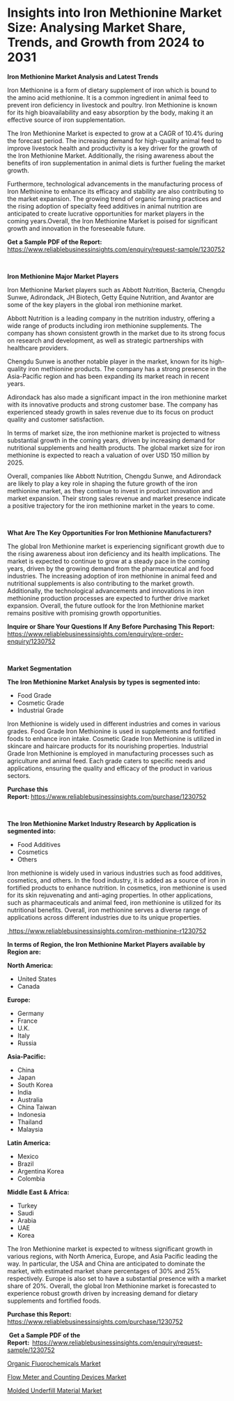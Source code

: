 <p><h1>Insights into Iron Methionine Market Size: Analysing Market Share, Trends, and Growth from 2024 to 2031</h1></p><p><strong>Iron Methionine Market Analysis and Latest Trends</strong></p>
<p><p>Iron Methionine is a form of dietary supplement of iron which is bound to the amino acid methionine. It is a common ingredient in animal feed to prevent iron deficiency in livestock and poultry. Iron Methionine is known for its high bioavailability and easy absorption by the body, making it an effective source of iron supplementation.</p><p>The Iron Methionine Market is expected to grow at a CAGR of 10.4% during the forecast period. The increasing demand for high-quality animal feed to improve livestock health and productivity is a key driver for the growth of the Iron Methionine Market. Additionally, the rising awareness about the benefits of iron supplementation in animal diets is further fueling the market growth.</p><p>Furthermore, technological advancements in the manufacturing process of Iron Methionine to enhance its efficacy and stability are also contributing to the market expansion. The growing trend of organic farming practices and the rising adoption of specialty feed additives in animal nutrition are anticipated to create lucrative opportunities for market players in the coming years.Overall, the Iron Methionine Market is poised for significant growth and innovation in the foreseeable future.</p></p>
<p><strong>Get a Sample PDF of the Report:&nbsp;</strong> <a href="https://www.reliablebusinessinsights.com/enquiry/request-sample/1230752">https://www.reliablebusinessinsights.com/enquiry/request-sample/1230752</a></p>
<p>&nbsp;</p>
<p><strong>Iron Methionine Major Market Players</strong></p>
<p><p>Iron Methionine Market players such as Abbott Nutrition, Bacteria, Chengdu Sunwe, Adirondack, JH Biotech, Getty Equine Nutrition, and Avantor are some of the key players in the global iron methionine market.</p><p>Abbott Nutrition is a leading company in the nutrition industry, offering a wide range of products including iron methionine supplements. The company has shown consistent growth in the market due to its strong focus on research and development, as well as strategic partnerships with healthcare providers.</p><p>Chengdu Sunwe is another notable player in the market, known for its high-quality iron methionine products. The company has a strong presence in the Asia-Pacific region and has been expanding its market reach in recent years.</p><p>Adirondack has also made a significant impact in the iron methionine market with its innovative products and strong customer base. The company has experienced steady growth in sales revenue due to its focus on product quality and customer satisfaction.</p><p>In terms of market size, the iron methionine market is projected to witness substantial growth in the coming years, driven by increasing demand for nutritional supplements and health products. The global market size for iron methionine is expected to reach a valuation of over USD 150 million by 2025.</p><p>Overall, companies like Abbott Nutrition, Chengdu Sunwe, and Adirondack are likely to play a key role in shaping the future growth of the iron methionine market, as they continue to invest in product innovation and market expansion. Their strong sales revenue and market presence indicate a positive trajectory for the iron methionine market in the years to come.</p></p>
<p>&nbsp;</p>
<p><strong>What Are The Key Opportunities For Iron Methionine Manufacturers?</strong></p>
<p><p>The global Iron Methionine market is experiencing significant growth due to the rising awareness about iron deficiency and its health implications. The market is expected to continue to grow at a steady pace in the coming years, driven by the growing demand from the pharmaceutical and food industries. The increasing adoption of iron methionine in animal feed and nutritional supplements is also contributing to the market growth. Additionally, the technological advancements and innovations in iron methionine production processes are expected to further drive market expansion. Overall, the future outlook for the Iron Methionine market remains positive with promising growth opportunities.</p></p>
<p><strong>Inquire or Share Your Questions If Any Before Purchasing This Report:</strong> <a href="https://www.reliablebusinessinsights.com/enquiry/pre-order-enquiry/1230752">https://www.reliablebusinessinsights.com/enquiry/pre-order-enquiry/1230752</a></p>
<p>&nbsp;</p>
<p><strong>Market Segmentation</strong></p>
<p><strong>The Iron Methionine Market Analysis by types is segmented into:</strong></p>
<p><ul><li>Food Grade</li><li>Cosmetic Grade</li><li>Industrial Grade</li></ul></p>
<p><p>Iron Methionine is widely used in different industries and comes in various grades. Food Grade Iron Methionine is used in supplements and fortified foods to enhance iron intake. Cosmetic Grade Iron Methionine is utilized in skincare and haircare products for its nourishing properties. Industrial Grade Iron Methionine is employed in manufacturing processes such as agriculture and animal feed. Each grade caters to specific needs and applications, ensuring the quality and efficacy of the product in various sectors.</p></p>
<p><strong>Purchase this Report:&nbsp;</strong><a href="https://www.reliablebusinessinsights.com/purchase/1230752">https://www.reliablebusinessinsights.com/purchase/1230752</a></p>
<p>&nbsp;</p>
<p><strong>The Iron Methionine Market Industry Research by Application is segmented into:</strong></p>
<p><ul><li>Food Additives</li><li>Cosmetics</li><li>Others</li></ul></p>
<p><p>Iron methionine is widely used in various industries such as food additives, cosmetics, and others. In the food industry, it is added as a source of iron in fortified products to enhance nutrition. In cosmetics, iron methionine is used for its skin rejuvenating and anti-aging properties. In other applications, such as pharmaceuticals and animal feed, iron methionine is utilized for its nutritional benefits. Overall, iron methionine serves a diverse range of applications across different industries due to its unique properties.</p></p>
<p><a href="https://www.reliablebusinessinsights.com/iron-methionine-r1230752">&nbsp;https://www.reliablebusinessinsights.com/iron-methionine-r1230752</a></p>
<p><strong>In terms of Region, the Iron Methionine Market Players available by Region are:</strong></p>
<p>
    <p> <strong> North America: </strong>
        <ul>
            <li>United States</li>
            <li>Canada</li>
        </ul>
        </p> 
    <p> <strong> Europe: </strong>
        <ul>
            <li>Germany</li>
            <li>France</li>
            <li>U.K.</li>
            <li>Italy</li>
            <li>Russia</li>
        </ul>
        </p> 
    <p> <strong> Asia-Pacific: </strong>
        <ul>
            <li>China</li>
            <li>Japan</li>
            <li>South Korea</li>
            <li>India</li>
            <li>Australia</li>
            <li>China Taiwan</li>
            <li>Indonesia</li>
            <li>Thailand</li>
            <li>Malaysia</li>
        </ul>
        </p> 
    <p> <strong> Latin America: </strong>
        <ul>
            <li>Mexico</li>
            <li>Brazil</li>
            <li>Argentina Korea</li>
            <li>Colombia</li>
        </ul>
        </p> 
    <p> <strong> Middle East & Africa: </strong>
        <ul>
            <li>Turkey</li>
            <li>Saudi</li>
            <li>Arabia</li>
            <li>UAE</li>
            <li>Korea</li>
        </ul>
    </p>
    </p>
<p><p>The Iron Methionine market is expected to witness significant growth in various regions, with North America, Europe, and Asia Pacific leading the way. In particular, the USA and China are anticipated to dominate the market, with estimated market share percentages of 30% and 25% respectively. Europe is also set to have a substantial presence with a market share of 20%. Overall, the global Iron Methionine market is forecasted to experience robust growth driven by increasing demand for dietary supplements and fortified foods.</p></p>
<p><strong>Purchase this Report: </strong><a href="https://www.reliablebusinessinsights.com/purchase/1230752">https://www.reliablebusinessinsights.com/purchase/1230752</a></p>
<p>&nbsp;<strong>Get a Sample PDF of the Report:&nbsp;&nbsp;</strong><a href="https://www.reliablebusinessinsights.com/enquiry/request-sample/1230752">https://www.reliablebusinessinsights.com/enquiry/request-sample/1230752</a></p>
<p><strong></strong></p>
<p><p><a href="https://github.com/goodweq44/Market-Research-Report-List-1/blob/main/organic-fluorochemicals-market.md">Organic Fluorochemicals Market</a></p><p><a href="https://view.publitas.com/reportprime-1/flow-meter-and-counting-devices-market-share-and-new-trends-analysis-by-its-type-application-end-use-and-forecast-for-period-from-2024-to-2031/">Flow Meter and Counting Devices Market</a></p><p><a href="https://github.com/MaraKoelpin2023/Market-Research-Report-List-1/blob/main/molded-underfill-material-market.md">Molded Underfill Material Market</a></p></p>